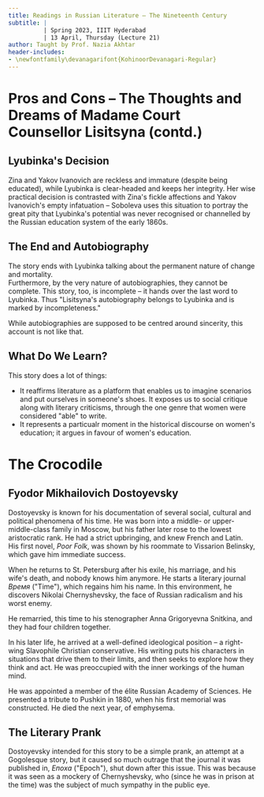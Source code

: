 ```yaml
---
title: Readings in Russian Literature – The Nineteenth Century
subtitle: |
          | Spring 2023, IIIT Hyderabad
          | 13 April, Thursday (Lecture 21)
author: Taught by Prof. Nazia Akhtar
header-includes:
- \newfontfamily\devanagarifont{KohinoorDevanagari-Regular}
---
```


# Pros and Cons – The Thoughts and Dreams of Madame Court Counsellor Lisitsyna (contd.)
## Lyubinka's Decision
Zina and Yakov Ivanovich are reckless and immature (despite being educated), while Lyubinka is clear-headed and keeps her integrity. Her wise practical decision is contrasted with Zina's fickle affections and Yakov Ivanovich's empty infatuation – Soboleva uses this situation to portray the great pity that Lyubinka's potential was never recognised or channelled by the Russian education system of the early 1860s.

## The End and Autobiography
The story ends with Lyubinka talking about the permanent nature of change and mortality.  
Furthermore, by the very nature of autobiographies, they cannot be complete. This story, too, is incomplete – it hands over the last word to Lyubinka. Thus "Lisitsyna's autobiography belongs to Lyubinka and is marked by incompleteness."

While autobiographies are supposed to be centred around sincerity, this account is not like that.

## What Do We Learn?
This story does a lot of things:

* It reaffirms literature as a platform that enables us to imagine scenarios and put ourselves in someone's shoes. It exposes us to social critique along with literary criticisms, through the one genre that women were considered "able" to write.
* It represents a particualr moment in the historical discourse on women's education; it argues in favour of women's education.

# The Crocodile
## Fyodor Mikhailovich Dostoyevsky
Dostoyevsky is known for his documentation of several social, cultural and political phenomena of his time. He was born into a middle- or upper-middle-class family in Moscow, but his father later rose to the lowest aristocratic rank. He had a strict upbringing, and knew French and Latin.  
His first novel, *Poor Folk*, was shown by his roommate to Vissarion Belinsky, which gave him immediate success.

When he returns to St. Petersburg after his exile, his marriage, and his wife's death, and nobody knows him anymore. He starts a literary journal *Время* ("Time"), which regains him his name. In this environment, he discovers Nikolai Chernyshevsky, the face of Russian radicalism and his worst enemy.

He remarried, this time to his stenographer Anna Grigoryevna Snitkina, and they had four children together.

In his later life, he arrived at a well-defined ideological position – a right-wing Slavophile Christian conservative. His writing puts his characters in situations that drive them to their limits, and then seeks to explore how they think and act. He was preoccupied with the inner workings of the human mind.

He was appointed a member of the élite Russian Academy of Sciences. He presented a tribute to Pushkin in 1880, when his first memorial was constructed. He died the next year, of emphysema.

## The Literary Prank
Dostoyevsky intended for this story to be a simple prank, an attempt at a Gogolesque story, but it caused so much outrage that the journal it was published in, *Епоха* ("Epoch"), shut down after this issue. This was because it was seen as a mockery of Chernyshevsky, who (since he was in prison at the time) was the subject of much sympathy in the public eye.